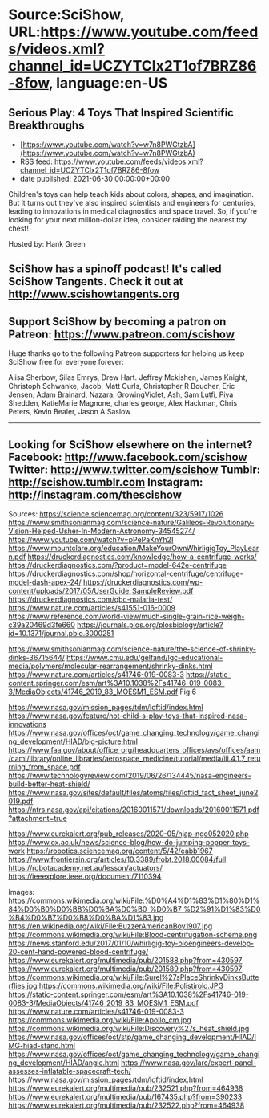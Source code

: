 # Source:SciShow, URL:https://www.youtube.com/feeds/videos.xml?channel_id=UCZYTClx2T1of7BRZ86-8fow, language:en-US

## Serious Play: 4 Toys That Inspired Scientific Breakthroughs
 - [https://www.youtube.com/watch?v=w7n8PWGtzbA](https://www.youtube.com/watch?v=w7n8PWGtzbA)
 - RSS feed: https://www.youtube.com/feeds/videos.xml?channel_id=UCZYTClx2T1of7BRZ86-8fow
 - date published: 2021-06-30 00:00:00+00:00

Children's toys can help teach kids about colors, shapes, and imagination. But it turns out they've also inspired scientists and engineers for centuries, leading to innovations in medical diagnostics and space travel. So, if you're looking for your next million-dollar idea, consider raiding the nearest toy chest!

Hosted by: Hank Green

SciShow has a spinoff podcast! It's called SciShow Tangents. Check it out at http://www.scishowtangents.org
----------
Support SciShow by becoming a patron on Patreon: https://www.patreon.com/scishow
----------
Huge thanks go to the following Patreon supporters for helping us keep SciShow free for everyone forever:

Alisa Sherbow, Silas Emrys, Drew Hart. Jeffrey Mckishen, James Knight, Christoph Schwanke, Jacob, Matt Curls, Christopher R Boucher, Eric Jensen, Adam Brainard, Nazara, GrowingViolet, Ash, Sam Lutfi, Piya Shedden, KatieMarie Magnone, charles george, Alex Hackman, Chris Peters, Kevin Bealer, Jason A Saslow

----------
Looking for SciShow elsewhere on the internet?
Facebook: http://www.facebook.com/scishow
Twitter: http://www.twitter.com/scishow
Tumblr: http://scishow.tumblr.com
Instagram: http://instagram.com/thescishow
----------
Sources:
https://science.sciencemag.org/content/323/5917/1026
https://www.smithsonianmag.com/science-nature/Galileos-Revolutionary-Vision-Helped-Usher-In-Modern-Astronomy-34545274/
https://www.youtube.com/watch?v=pPePaKnYh2I
https://www.mountclare.org/education/MakeYourOwnWhirligigToy_PlayLearn.pdf
https://druckerdiagnostics.com/knowledge/how-a-centrifuge-works/
https://druckerdiagnostics.com/?product=model-642e-centrifuge
https://druckerdiagnostics.com/shop/horizontal-centrifuge/centrifuge-model-dash-apex-24/
https://druckerdiagnostics.com/wp-content/uploads/2017/05/UserGuide_SampleReview.pdf
https://druckerdiagnostics.com/qbc-malaria-test/
https://www.nature.com/articles/s41551-016-0009
https://www.reference.com/world-view/much-single-grain-rice-weigh-c39a20469d3fe660
https://journals.plos.org/plosbiology/article?id=10.1371/journal.pbio.3000251

https://www.smithsonianmag.com/science-nature/the-science-of-shrinky-dinks-36715644/
https://www.cmu.edu/gelfand/lgc-educational-media/polymers/molecular-rearrangement/shrinky-dinks.html
https://www.nature.com/articles/s41746-019-0083-3
https://static-content.springer.com/esm/art%3A10.1038%2Fs41746-019-0083-3/MediaObjects/41746_2019_83_MOESM1_ESM.pdf Fig 6

https://www.nasa.gov/mission_pages/tdm/loftid/index.html
https://www.nasa.gov/feature/not-child-s-play-toys-that-inspired-nasa-innovations
https://www.nasa.gov/offices/oct/game_changing_technology/game_changing_development/HIAD/big-picture.html
https://www.faa.gov/about/office_org/headquarters_offices/avs/offices/aam/cami/library/online_libraries/aerospace_medicine/tutorial/media/iii.4.1.7_returning_from_space.pdf
https://www.technologyreview.com/2019/06/26/134445/nasa-engineers-build-better-heat-shield/
https://www.nasa.gov/sites/default/files/atoms/files/loftid_fact_sheet_june2019.pdf
https://ntrs.nasa.gov/api/citations/20160011571/downloads/20160011571.pdf?attachment=true

https://www.eurekalert.org/pub_releases/2020-05/hjap-ngo052020.php
https://www.ox.ac.uk/news/science-blog/how-do-jumping-popper-toys-work
https://robotics.sciencemag.org/content/5/42/eabb1967
https://www.frontiersin.org/articles/10.3389/frobt.2018.00084/full
https://robotacademy.net.au/lesson/actuators/
https://ieeexplore.ieee.org/document/7110394

Images:
https://commons.wikimedia.org/wiki/File:%D0%A4%D1%83%D1%80%D1%84%D0%B0%D0%BB%D0%BA%D0%B0_%D0%B7_%D2%91%D1%83%D0%B4%D0%B7%D0%B8%D0%BA%D1%83.jpg
https://en.wikipedia.org/wiki/File:BuzzerAmericanBoy1907.jpg
https://commons.wikimedia.org/wiki/File:Blood-centrifugation-scheme.png
https://news.stanford.edu/2017/01/10/whirligig-toy-bioengineers-develop-20-cent-hand-powered-blood-centrifuge/
https://www.eurekalert.org/multimedia/pub/201588.php?from=430597
https://www.eurekalert.org/multimedia/pub/201589.php?from=430597
https://commons.wikimedia.org/wiki/File:Surel%27sPlaceShrinkyDinksButterflies.jpg
https://commons.wikimedia.org/wiki/File:Polistirolo.JPG
https://static-content.springer.com/esm/art%3A10.1038%2Fs41746-019-0083-3/MediaObjects/41746_2019_83_MOESM1_ESM.pdf
https://www.nature.com/articles/s41746-019-0083-3
https://commons.wikimedia.org/wiki/File:Apollo_cm.jpg
https://commons.wikimedia.org/wiki/File:Discovery%27s_heat_shield.jpg
https://www.nasa.gov/offices/oct/stp/game_changing_development/HIAD/IMG-hiad-stand.html
https://www.nasa.gov/offices/oct/game_changing_technology/game_changing_development/HIAD/angle.html
https://www.nasa.gov/larc/expert-panel-assesses-inflatable-spacecraft-tech/
https://www.nasa.gov/mission_pages/tdm/loftid/index.html
https://www.eurekalert.org/multimedia/pub/232521.php?from=464938
https://www.eurekalert.org/multimedia/pub/167435.php?from=390233
https://www.eurekalert.org/multimedia/pub/232522.php?from=464938

